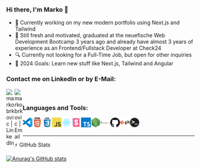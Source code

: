 ### Hi there, I'm Marko 👋

- 🚧 Currently working on my new modern portfolio using Next.js and Tailwind
- 🌱 Still fresh and motivated, graduated at the neuefische Web Development Bootcamp 3 years ago and already have almost 3 years of experience as an Frontend/Fullstack Developer at Check24
- 🔍 Currently not looking for a Full-Time Job, but open for other inquiries
- 🥅 2024 Goals: Learn new stuff like Next.js, Tailwind and Angular

### Contact me on LinkedIn or by E-Mail:

[<img align="left" alt="markobrkovic | LinkedIn" width="22px" src="https://cdn.jsdelivr.net/npm/simple-icons@v3/icons/linkedin.svg" />][linkedin]
[<img align="left" alt="markobrkovic | Email" width="22px" src="https://cdn.jsdelivr.net/npm/simple-icons@3.13.0/icons/gmail.svg" />](mailto:markobrkovic@outlook.de)

<br />

### Languages and Tools:

<img align="left" alt="Visual Studio Code" width="26px" src="https://raw.githubusercontent.com/github/explore/80688e429a7d4ef2fca1e82350fe8e3517d3494d/topics/visual-studio-code/visual-studio-code.png" />
<img align="left" alt="HTML5" width="26px" src="https://raw.githubusercontent.com/github/explore/80688e429a7d4ef2fca1e82350fe8e3517d3494d/topics/html/html.png" />
<img align="left" alt="CSS3" width="26px" src="https://raw.githubusercontent.com/github/explore/80688e429a7d4ef2fca1e82350fe8e3517d3494d/topics/css/css.png" />
<img align="left" alt="JavaScript" width="26px" src="https://raw.githubusercontent.com/github/explore/80688e429a7d4ef2fca1e82350fe8e3517d3494d/topics/javascript/javascript.png" />
<img align="left" alt="React" width="26px" src="https://raw.githubusercontent.com/github/explore/80688e429a7d4ef2fca1e82350fe8e3517d3494d/topics/react/react.png" />
<img align="left" alt="Storybook" width="26px" src="https://raw.githubusercontent.com/github/explore/80688e429a7d4ef2fca1e82350fe8e3517d3494d/topics/storybook/storybook.png" />
<img align="left" alt="TypeScript" width="26px" src="https://raw.githubusercontent.com/github/explore/80688e429a7d4ef2fca1e82350fe8e3517d3494d/topics/typescript/typescript.png" /><img align="left" alt="Node.js" width="26px" src="https://raw.githubusercontent.com/github/explore/80688e429a7d4ef2fca1e82350fe8e3517d3494d/topics/nodejs/nodejs.png" />
<img align="left" alt="MongoDB" width="26px" src="https://raw.githubusercontent.com/github/explore/80688e429a7d4ef2fca1e82350fe8e3517d3494d/topics/mongodb/mongodb.png" />
<img align="left" alt="GitHub" width="26px" src="https://raw.githubusercontent.com/github/explore/78df643247d429f6cc873026c0622819ad797942/topics/github/github.png" />
<img align="left" alt="Git" width="26px" src="https://raw.githubusercontent.com/github/explore/80688e429a7d4ef2fca1e82350fe8e3517d3494d/topics/git/git.png" />
<img align="left" alt="Terminal" width="26px" src="https://raw.githubusercontent.com/github/explore/80688e429a7d4ef2fca1e82350fe8e3517d3494d/topics/terminal/terminal.png" />
<br />
<br />

---

:zap: GitHub Stats

[![Anurag's GitHub stats](https://github-readme-stats.vercel.app/api?username=markobrkovic&show_icons=true&theme=radical)
](https://github.com/markobrkovic/github-readme-stats)

[linkedin]: https://www.linkedin.com/in/marko-brkovic-7a8b781b8/
